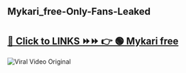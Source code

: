 
 ## Mykari_free-Only-Fans-Leaked

# <h2><a href="https://clipsfans.com/Mykari_free&ref=git">🔗 Click to LINKS ⏩⏩ 👉 🟢 Mykari free </a></h2>

<a href="https://clipsfans.com/Mykari_free&ref=git" rel="nofollow" data-target="animated-image.originalLink"><img src="https://i.ibb.co.com/xMMVF88/686577567.gif" alt="Viral Video Original" style="max-width: 100%; display: inline-block;" data-target="animated-image.originalImage"></a>
